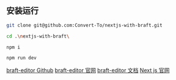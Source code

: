 ## 安装运行

```bash
git clone git@github.com:Convert-To/nextjs-with-braft.git

cd .\nextjs-with-braft\

npm i

npm run dev

```

[braft-editor Github](https://github.com/margox/braft-editor)
[braft-editor 官网](https://braft.margox.cn/)
[braft-editor 文档](https://www.yuque.com/braft-editor/be)
[Next js 官网](https://nextjs.org/docs/getting-started)